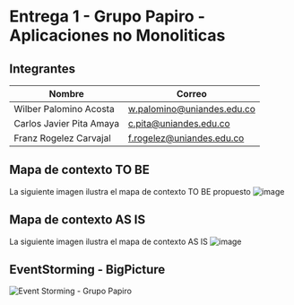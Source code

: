 # Entrega 1 - Grupo Papiro - Aplicaciones no Monoliticas

## Integrantes
| Nombre           | Correo                        |
|------------------|-------------------------------|
| Wilber Palomino Acosta   | [w.palomino@uniandes.edu.co](mailto:w.palomino@uniandes.edu.co) |
| Carlos Javier Pita Amaya | [c.pita@uniandes.edu.co](mailto:c.pita@uniandes.edu.co)|
| Franz Rogelez Carvajal | [f.rogelez@uniandes.edu.co](mailto:f.rogelez@uniandes.edu.co)|

## Mapa de contexto TO BE
La siguiente imagen ilustra el mapa de contexto TO BE propuesto
![image](https://github.com/FranzJr/miso-nomono/assets/3527273/670e33fa-3302-4b12-8821-cd05fbdba0d4)


## Mapa de contexto AS IS
La siguiente imagen ilustra el mapa de contexto AS IS
![image](https://github.com/FranzJr/miso-nomono/assets/3527273/edc29629-2228-4030-b533-f3ad99ce79f3)

## EventStorming - BigPicture
![Event Storming - Grupo Papiro](https://github.com/FranzJr/miso-nomono/assets/3527273/284ebc8c-4bce-4a02-bb5f-b93b16e5145c)

